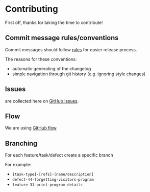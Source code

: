 # Contributing

First off, thanks for taking the time to contribute!

## Commit message rules/conventions

Commit messages should follow [rules](docs/commit-messages.md) for easier release process.

The reasons for these conventions:

* automatic generating of the changelog
* simple navigation through git history (e.g. ignoring style changes)

## Issues

are collected here on [GitHub Issues](https://github.com/literat/srazvs/issues).

## Flow

We are using [GitHub flow](https://guides.github.com/introduction/flow/)

## Branching
For each feature/task/defect create a specific branch

For example:
- `[task-type]-[refs]-[name/description]`
- `defect-44-forgetting-visitors-program`
- `feature-31-print-program-details`
